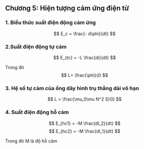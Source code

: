 ## Chương 5: Hiện tượng cảm ứng điện từ
### 1. Biểu thức suất điện động cảm ứng
$$
E_c = \frac{- d\phi}{dt} 
$$

### 2.Suất điện động tự cảm
$$
E_{tc} = -L \frac{di}{dt}
$$

Trong đó $$
L= \frac{\phi}{I}
$$

### 3. Hệ số tự cảm của ống dây hình trụ thẳng dài vô hạn
$$
L = \frac{\mu_0\mu N^2 S}{l}
$$

### 4. Suất điện động hỗ cảm 
$$
E_{hc1} = -M \frac{dI_2}{dt}
$$
$$
E_{hc2} = -M \frac{dI_1}{dt}
$$

Trong đó M là độ hỗ cảm


